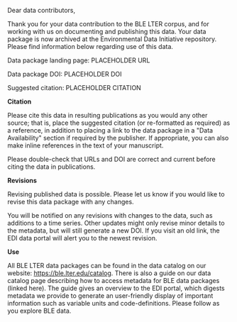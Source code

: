  Dear data contributors,

 Thank you for your data contribution to the BLE LTER corpus, and for working with us on documenting and publishing this data. Your data package is now archived at the Environmental
Data Initiative repository. Please find information below regarding use of this data.

 Data package landing page: PLACEHOLDER URL

 Data package DOI: PLACEHOLDER DOI

 Suggested citation: PLACEHOLDER CITATION

 **Citation**

 Please cite this data in resulting publications as you would any other source; that is, place the
suggested citation (or re-formatted as required) as a reference, in addition to placing a link to
the data package in a "Data Availability" section if required by the publisher. If appropriate, you
can also make inline references in the text of your manuscript.

 Please double-check that URLs and DOI are correct and current before citing the data in
publications.

 **Revisions**

 Revising published data is possible. Please let us know if you would like to revise this data
package with any changes.

 You will be notified on any revisions with changes to the data, such as additions to a time
series. Other updates might only revise minor details to the metadata, but will still generate a
new DOI. If you visit an old link, the EDI data portal will alert you to the newest revision.

 **Use**

 All BLE LTER data packages can be found in the data catalog on our website:
https://ble.lter.edu/catalog. There is also a guide on our data catalog page describing how to
access metadata for BLE data packages (linked here). The guide gives an overview to the EDI
portal, which digests metadata we provide to generate an user-friendly display of important
information such as variable units and code-definitions. Please follow as you explore BLE data.